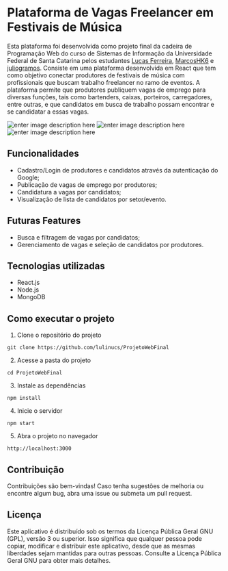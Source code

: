 
# Plataforma de Vagas Freelancer em Festivais de Música

Esta plataforma foi desenvolvida como projeto final da cadeira de Programação Web do curso de Sistemas de Informação da Universidade Federal de Santa Catarina pelos estudantes [Lucas Ferreira](https://github.com/lulinucs),  [MarcosHK6](https://github.com/MarcosHK6) e [juliogramos](https://github.com/juliogramos).
Consiste em uma plataforma desenvolvida em React que tem como objetivo conectar produtores de festivais de música com profissionais que buscam trabalho freelancer no ramo de eventos. A plataforma permite que produtores publiquem vagas de emprego para diversas funções, tais como bartenders, caixas, porteiros, carregadores, entre outras, e que candidatos em busca de trabalho possam encontrar e se candidatar a essas vagas.

![enter image description here](https://images2.imgbox.com/d3/09/k3kaPIgF_o.png)
![enter image description here](https://images2.imgbox.com/4c/79/1wK1P2kZ_o.png)
![enter image description here](https://images2.imgbox.com/62/ca/tBG2f874_o.png)

## Funcionalidades

-   Cadastro/Login de produtores e candidatos através da autenticação do Google;
-   Publicação de vagas de emprego por produtores;
-   Candidatura a vagas por candidatos;
-   Visualização de lista de candidatos por setor/evento.


## Futuras Features
-   Busca e filtragem de vagas por candidatos;
-   Gerenciamento de vagas e seleção de candidatos por produtores.

## Tecnologias utilizadas

-   React.js
-   Node.js
-   MongoDB

## Como executar o projeto

1.  Clone o repositório do projeto


`git clone https://github.com/lulinucs/ProjetoWebFinal` 

2.  Acesse a pasta do projeto

`cd ProjetoWebFinal` 

3.  Instale as dependências

`npm install` 

4.  Inicie o servidor

`npm start` 

5.  Abra o projeto no navegador

`http://localhost:3000` 

## Contribuição

Contribuições são bem-vindas! Caso tenha sugestões de melhoria ou encontre algum bug, abra uma issue ou submeta um pull request.

## Licença

Este aplicativo é distribuído sob os termos da Licença Pública Geral GNU (GPL), versão 3 ou superior. Isso significa que qualquer pessoa pode copiar, modificar e distribuir este aplicativo, desde que as mesmas liberdades sejam mantidas para outras pessoas. Consulte a Licença Pública Geral GNU para obter mais detalhes.
